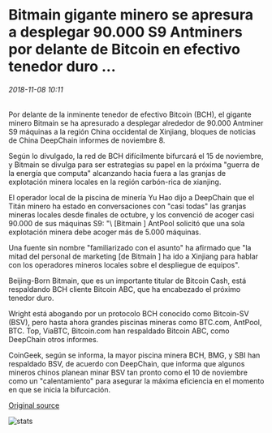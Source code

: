 # Bitmain gigante minero se apresura a desplegar 90.000 S9 Antminers por delante de Bitcoin en efectivo tenedor duro ...

###### 2018-11-08 10:11

Por delante de la inminente tenedor de efectivo Bitcoin (BCH), el gigante minero Bitmain se ha apresurado a desplegar alrededor de 90.000 Antminer S9 máquinas a la región China occidental de Xinjiang, bloques de noticias de China DeepChain informes de noviembre 8.

Según lo divulgado, la red de BCH difícilmente bifurcará el 15 de noviembre, y Bitmain se divulga para ser estrategias su papel en la próxima "guerra de la energía que computa" alcanzando hacia fuera a las granjas de explotación minera locales en la región carbón-rica de xianjing.

El operador local de la piscina de minería Yu Hao dijo a DeepChain que el Titán minero ha estado en conversaciones con "casi todas" las granjas mineras locales desde finales de octubre, y los convenció de acoger casi 90.000 de sus máquinas S9: "\ [Bitmain \] AntPool solicitó que una sola explotación minera debe acoger más de 5.000 máquinas.

Una fuente sin nombre "familiarizado con el asunto" ha afirmado que "la mitad del personal de marketing [de Bitmain \] ha ido a Xinjiang para hablar con los operadores mineros locales sobre el despliegue de equipos".

Beijing-Born Bitmain, que es un importante titular de Bitcoin Cash, está respaldando BCH cliente Bitcoin ABC, que ha encabezado el próximo tenedor duro.

Wright está abogando por un protocolo BCH conocido como Bitcoin-SV (BSV), pero hasta ahora grandes piscinas mineras como BTC.com, AntPool, BTC. Top, ViaBTC, Bitcoin.com han respaldado Bitcoin ABC, como DeepChain otros informes.

CoinGeek, según se informa, la mayor piscina minera BCH, BMG, y SBI han respaldado BSV, de acuerdo con DeepChain, que informa que algunos mineros chinos planean minar BSV tan pronto como el 10 de noviembre como un "calentamiento" para asegurar la máxima eficiencia en el momento en que se inicia la bifurcación.

[Original source](https://cointelegraph.com/news/mining-giant-bitmain-hurries-to-deploy-90-000-s9-antminers-ahead-of-bitcoin-cash-hard-fork)

![stats](https://c.statcounter.com/11760860/0/a89fa40b/1/ "stats")